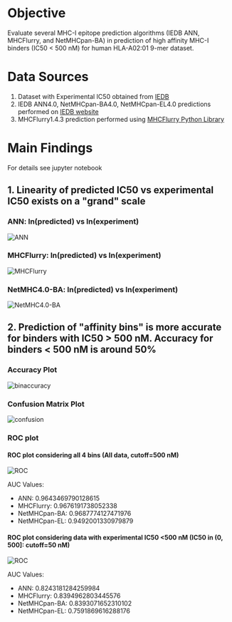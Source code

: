 # Objective
Evaluate several MHC-I epitope prediction algorithms (IEDB ANN, MHCFlurry, and NetMHCpan-BA) in prediction of high affinity MHC-I binders (IC50 < 500 nM) for human HLA-A02:01 9-mer dataset.

# Data Sources

1. Dataset with Experimental IC50 obtained from [IEDB](http://tools.immuneepitope.org/mhci/download/)
2. IEDB ANN4.0, NetMHCpan-BA4.0, NetMHCpan-EL4.0 predictions performed on [IEDB website](http://tools.immuneepitope.org/mhci/)
3. MHCFlurry1.4.3 prediction performed using [MHCFlurry Python Library](https://github.com/openvax/mhcflurry)

# Main Findings
For details see jupyter notebook

## 1. Linearity of predicted IC50 vs experimental IC50 exists on a "grand" scale

### ANN: ln(predicted) vs ln(experiment) 
![ANN](https://github.com/xinyu-dev/MHCI-A0201-9mer/blob/master/pics/4.png)

### MHCFlurry: ln(predicted) vs ln(experiment) 
![MHCFlurry](https://github.com/xinyu-dev/MHCI-A0201-9mer/blob/master/pics/5.png)

### NetMHC4.0-BA: ln(predicted) vs ln(experiment) 
![NetMHC4.0-BA](https://github.com/xinyu-dev/MHCI-A0201-9mer/blob/master/pics/6.png)

## 2. Prediction of "affinity bins" is more accurate for binders with IC50 > 500 nM. Accuracy for binders < 500 nM is around 50%

### Accuracy Plot
![binaccuracy](https://github.com/xinyu-dev/MHCI-A0201-9mer/blob/master/pics/14a.png)

### Confusion Matrix Plot
![confusion](https://github.com/xinyu-dev/MHCI-A0201-9mer/blob/master/pics/13.png)

### ROC plot

#### ROC plot considering all 4 bins (All data, cutoff=500 nM)
![ROC](https://github.com/xinyu-dev/MHCI-A0201-9mer/blob/master/pics/15.png)

AUC Values: 
- ANN:           0.9643469790128615
- MHCFlurry:     0.9676191738052338
- NetMHCpan-BA:  0.9687774127471976
- NetMHCpan-EL:  0.9492001330979879

#### ROC plot considering data with experimental IC50 <500 nM (IC50 in (0, 500]: cutoff=50 nM)
![ROC](https://github.com/xinyu-dev/MHCI-A0201-9mer/blob/master/pics/16.png)

AUC Values: 
- ANN:           0.8243181284259984
- MHCFlurry:     0.8394962803445576
- NetMHCpan-BA:  0.8393071652310102
- NetMHCpan-EL:  0.7591869616288176

